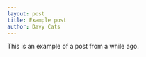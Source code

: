 ```yaml
---
layout: post
title: Example post
author: Davy Cats
---
```


This is an example of a post from a while ago.